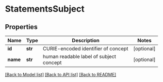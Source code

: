 # StatementsSubject

## Properties
Name | Type | Description | Notes
------------ | ------------- | ------------- | -------------
**id** | **str** | CURIE-encoded identifier of concept  | [optional] 
**name** | **str** | human readable label of subject concept | [optional] 

[[Back to Model list]](../README.md#documentation-for-models) [[Back to API list]](../README.md#documentation-for-api-endpoints) [[Back to README]](../README.md)


